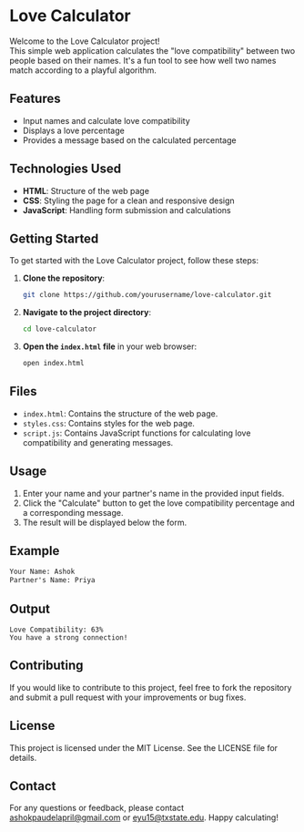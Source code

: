 # Love Calculator

Welcome to the Love Calculator project! <br>
This simple web application calculates the "love compatibility" between two people based on their names. It's a fun tool to see how well two names match according to a playful algorithm.

## Features

- Input names and calculate love compatibility
- Displays a love percentage
- Provides a message based on the calculated percentage

## Technologies Used

- **HTML**: Structure of the web page
- **CSS**: Styling the page for a clean and responsive design
- **JavaScript**: Handling form submission and calculations

## Getting Started

To get started with the Love Calculator project, follow these steps:

1. **Clone the repository**:

    ```bash
    git clone https://github.com/yourusername/love-calculator.git
    ```

2. **Navigate to the project directory**:

    ```bash
    cd love-calculator
    ```

3. **Open the `index.html` file** in your web browser:

    ```bash
    open index.html
    ```

## Files

- `index.html`: Contains the structure of the web page.
- `styles.css`: Contains styles for the web page.
- `script.js`: Contains JavaScript functions for calculating love compatibility and generating messages.

## Usage

1. Enter your name and your partner's name in the provided input fields.
2. Click the "Calculate" button to get the love compatibility percentage and a corresponding message.
3. The result will be displayed below the form.

## Example

```html
Your Name: Ashok
Partner's Name: Priya
```
## Output
```
Love Compatibility: 63%
You have a strong connection!
```
## Contributing
If you would like to contribute to this project, feel free to fork the repository and submit a pull request with your improvements or bug fixes.

## License
This project is licensed under the MIT License. See the LICENSE file for details.

## Contact
For any questions or feedback, please contact ashokpaudelapril@gmail.com or eyu15@txstate.edu.
Happy calculating!

